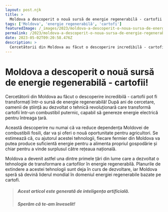 ```yaml
---
layout: post.njk
title: >
  Moldova a descoperit o nouă sursă de energie regenerabilă - cartofii!
tags: ['Moldova', 'energie regenerabilă', 'cartofi']
featuredImage: /_images/2023/moldova-a-descoperit-o-noua-sursa-de-energie-regenerabila-cartofii.jpg
permalink: /2023/moldova-a-descoperit-o-noua-sursa-de-energie-regenerabila-cartofii.html
date: 2023-05-02T09:20:58.476Z
description: >
  Cercetătorii din Moldova au făcut o descoperire incredibilă - cartofii pot fi transformați într-o sursă de energie regenerabilă! După ani de cercetare, oamenii de știință au dezvoltat o tehnică revoluționară care transformă cartofii într-un combustibil puternic, capabil să genereze energie electrică pentru întreaga țară. 
---
```


# Moldova a descoperit o nouă sursă de energie regenerabilă - cartofii!

Cercetătorii din Moldova au făcut o descoperire incredibilă - cartofii pot fi transformați într-o sursă de energie regenerabilă! După ani de cercetare, oamenii de știință au dezvoltat o tehnică revoluționară care transformă cartofii într-un combustibil puternic, capabil să genereze energie electrică pentru întreaga țară. 

Această descoperire nu numai că va reduce dependența Moldovei de combustibili fosili, dar va și oferi o nouă oportunitate pentru agricultori. Se estimează că, cu ajutorul acestei tehnologii, fiecare fermier din Moldova va putea produce suficientă energie pentru a alimenta propriul gospodărie și chiar pentru a vinde surplusul către rețeaua națională.

Moldova a devenit astfel una dintre primele țări din lume care a dezvoltat o tehnologie de transformare a cartofilor în energie regenerabilă. Planurile de extindere a acestei tehnologii sunt deja în curs de dezvoltare, iar Moldova speră să devină liderul mondial în domeniul energiei regenerabile bazate pe cartofi.

> ##### Acest articol este generată de inteligența artificială.
> ##### Sperăm că te-am înveselit!
